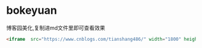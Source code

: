 # bokeyuan
博客园美化,复制进md文件里即可查看效果
```HTML
<iframe  src="https://www.cnblogs.com/tianshang486/" width="1800" height="800" frameborder="1/0"  	name="iframe名称" scrolling="yes/no/auto">    </iframe>
```
